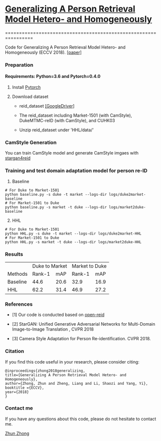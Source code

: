 # [Generalizing A Person Retrieval Model Hetero- and Homogeneously](https://github.com/zhunzhong07/zhunzhong07.github.io/blob/master/paper/HHL.pdf)
================================================================

Code for Generalizing A Person Retrieval Model Hetero- and Homogeneously (ECCV 2018). [[paper]](https://github.com/zhunzhong07/zhunzhong07.github.io/blob/master/paper/HHL.pdf) 

### Preparation

#### Requirements: Python=3.6 and Pytorch=0.4.0

1. Install [Pytorch](http://pytorch.org/)

2. Download dataset
   
   - reid_dataset [[GoogleDriver]](https://drive.google.com/open?id=1GABeDHWOEBGhEceYiSwr3ghUAl0Ne12X)
   
   - The reid_dataset including Market-1501 (with CamStyle), DukeMTMC-reID (with CamStyle), and CUHK03
   
   - Unzip reid_dataset under 'HHL/data/'
   
### CamStyle Generation
You can train CamStyle model and generate CamStyle imgaes with [stargan4reid](https://github.com/zhunzhong07/HHL/tree/master/stargan4reid)

### Training and test domain adaptation model for person re-ID

1. Baseline
  ```Shell
  # For Duke to Market-1501
  python baseline.py -s duke -t market --logs-dir logs/duke2market-baseline
  # For Market-1501 to Duke
  python baseline.py -s market -t duke --logs-dir logs/market2duke-baseline
  ```

2. HHL
  ```Shell
  # For Duke to Market-1501
  python HHL.py -s duke -t market --logs-dir logs/duke2market-HHL
  # For Market-1501 to Duke
  python HHL.py -s market -t duke --logs-dir logs/market2duke-HHL
  ```
  

### Results

<table>
   <tr>
      <td></td>
      <td colspan="2">Duke to Market</td>
      <td colspan="2">Market to Duke</td>
   </tr>
   <tr>
      <td>Methods</td>
      <td>Rank-1</td>
      <td>mAP</td>
      <td>Rank-1</td>
      <td>mAP</td>
   </tr>
   <tr>
      <td>Baseline</td>
      <td>44.6</td>
      <td>20.6</td>
      <td>32.9</td>
      <td>16.9</td>
   </tr>
   <tr>
      <td>HHL</td>
      <td>62.2</td>
      <td>31.4</td>
      <td>46.9</td>
      <td>27.2</td>
   </tr>
</table>


### References

- [1] Our code is conducted based on [open-reid](https://github.com/Cysu/open-reid)

- [2] StarGAN: Unified Generative Adversarial Networks for Multi-Domain Image-to-Image Translation
, CVPR 2018

- [3] Camera Style Adaptation for Person Re-identification. CVPR 2018.


### Citation

If you find this code useful in your research, please consider citing:

    @inproceedings{zhong2018generalizing,
    title={Generalizing A Person Retrieval Model Hetero- and Homogeneously},
    author={Zhong, Zhun and Zheng, Liang and Li, Shaozi and Yang, Yi},
    booktitle ={ECCV},
    year={2018}
    }

    
### Contact me

If you have any questions about this code, please do not hesitate to contact me.

[Zhun Zhong](http://zhunzhong.site)
